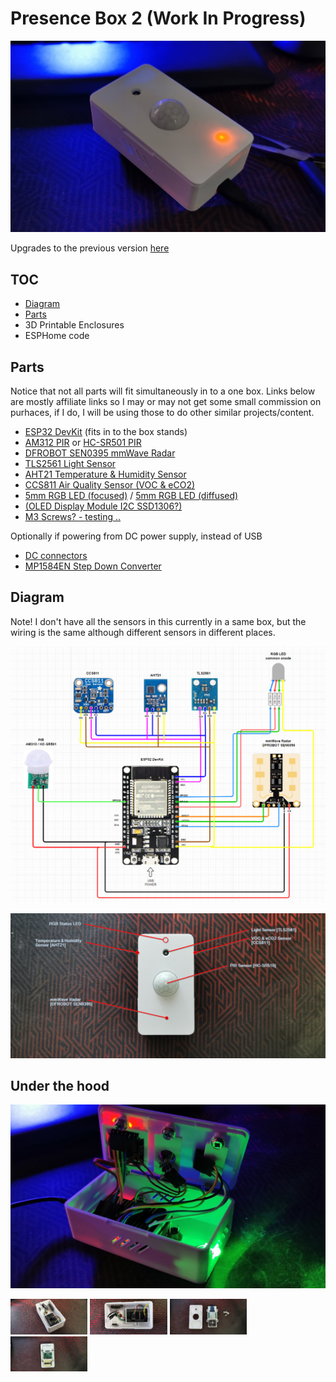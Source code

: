 # Presence Box 2 (Work In Progress)

![](presence-box.png)

Upgrades to the previous version [here](/esphome/presence)

## TOC
* [Diagram](#diagram)
* [Parts](#parts)
* 3D Printable Enclosures
* ESPHome code

## Parts

Notice that not all parts will fit simultaneously in to a one box. Links below are mostly affiliate links so I may or may not get some small commission on purhaces, if I do, I will be using those to do other similar projects/content.

* [ESP32 DevKit](https://amzn.to/3Ry7VmC) (fits in to the box stands)
* [AM312 PIR](https://amzn.to/3KYUb22) or [HC-SR501 PIR](https://amzn.to/3d7cIwp)
* [DFROBOT SEN0395 mmWave Radar](https://www.mouser.fi/ProductDetail/426-SEN0395)
* [TLS2561 Light Sensor](https://amzn.to/3RTi0uu)
* [AHT21 Temperature & Humidity Sensor](https://amzn.to/3B1unxy)
* [CCS811 Air Quality Sensor (VOC & eCO2)](https://amzn.to/3DcLwXZ)
* [5mm RGB LED (focused)](https://amzn.to/3QwpZMH) / [5mm RGB LED (diffused)](https://amzn.to/3qvJVF6)
* [(OLED Display Module I2C SSD1306?)](https://amzn.to/3QwocqQ)
* [M3 Screws? - testing ..](https://amzn.to/3x9pdyv)

Optionally if powering from DC power supply, instead of USB

* [DC connectors](https://amzn.to/3Bt9GvW)
* [MP1584EN Step Down Converter](https://amzn.to/3B1uZ6k)

## Diagram

Note! I don't have all the sensors in this currently in a same box, but the wiring is the same although different sensors in different places.

![](presence-box-diagram-2.png)

![](presence-box-sensors.jpg)


## Under the hood

![](under-the-hood.jpg)

<p float="left"> <img src="inside-01.jpg" width="24.5%" /> <img src="inside-02.jpg" width="24.5%" /> <img src="inside-03.jpeg" width="24.5%" /> <img src="inside-04.jpg" width="24.5%" /> </p> 
